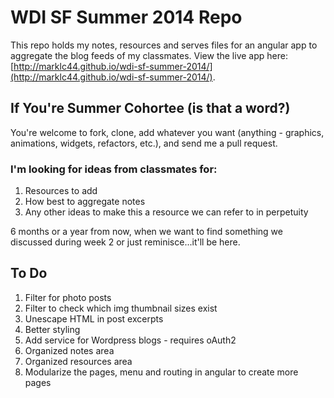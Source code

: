 # WDI SF Summer 2014 Repo

This repo holds my notes, resources and serves files for an angular app to aggregate the blog feeds of my classmates. View the live app here: [http://marklc44.github.io/wdi-sf-summer-2014/](http://marklc44.github.io/wdi-sf-summer-2014/).

## If You're Summer Cohortee (is that a word?)
You're welcome to fork, clone, add whatever you want (anything - graphics, animations, widgets, refactors, etc.), and send me a pull request.

### I'm looking for ideas from classmates for:
1. Resources to add
2. How best to aggregate notes
3. Any other ideas to make this a resource we can refer to in perpetuity

6 months or a year from now, when we want to find something we discussed during week 2 or just reminisce...it'll be here.

## To Do
1. Filter for photo posts
2. Filter to check which img thumbnail sizes exist
2. Unescape HTML in post excerpts
3. Better styling
4. Add service for Wordpress blogs - requires oAuth2
5. Organized notes area
6. Organized resources area
7. Modularize the pages, menu and routing in angular to create more pages